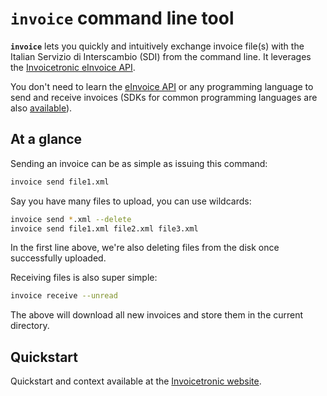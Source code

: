 # `invoice` command line tool

__`invoice`__ lets you quickly and intuitively exchange invoice file(s) with the
Italian Servizio di Interscambio (SDI) from the command line. It leverages the [Invoicetronic eInvoice API][1].

You don't need to learn the [eInvoice API][1] or any programming language to
send and receive invoices (SDKs for common programming languages are also
[available][2]).

## At a glance

Sending an invoice can be as simple as issuing this command:

```bash
invoice send file1.xml
```
Say you have many files to upload, you can use wildcards:

```bash
invoice send *.xml --delete
invoice send file1.xml file2.xml file3.xml
```

In the first line above, we're also deleting files from the disk once
successfully uploaded. 

Receiving files is also super simple:

```bash
invoice receive --unread
```

The above will download all new invoices and store them in the current directory. 

## Quickstart

Quickstart and context available at the [Invoicetronic website][1].

[1]: https://invoicetronic.com
[2]: https://invoicetronic.com/sdk